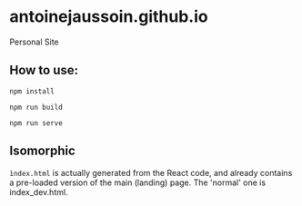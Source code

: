 # antoinejaussoin.github.io
Personal Site

## How to use:

`npm install`

`npm run build`

`npm run serve`

## Isomorphic

`ìndex.html` is actually generated from the React code, and already contains a pre-loaded version of the main (landing) page.
The 'normal' one is index_dev.html.
